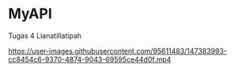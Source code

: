 # MyAPI
Tugas 4 Lianatillatipah





https://user-images.githubusercontent.com/95611483/147383993-cc8454c6-9370-4874-9043-69595ce44d0f.mp4

